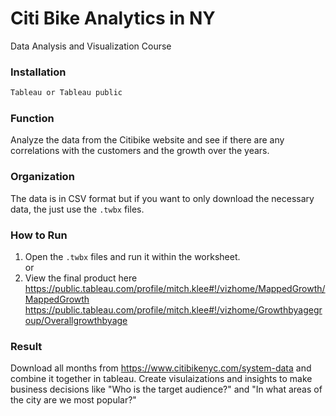 # Citi Bike Analytics in NY 

Data Analysis and Visualization Course

### Installation

```bash
Tableau or Tableau public
```

### Function
Analyze the data from the Citibike website and see if there are any correlations with the customers and the growth over the years. 
### Organization
The data is in CSV format but if you want to only download the necessary data, the just use the ```.twbx``` files. 

### How to Run
1. Open the ```.twbx``` files and run it within the worksheet. <br/>
or 
2. View the final product here <br/>
https://public.tableau.com/profile/mitch.klee#!/vizhome/MappedGrowth/MappedGrowth<br/>
https://public.tableau.com/profile/mitch.klee#!/vizhome/Growthbyagegroup/Overallgrowthbyage

### Result
Download all months from https://www.citibikenyc.com/system-data and combine it together in tableau. Create visulaizations and insights to make business decisions like "Who is the target audience?" and "In what areas of the city are we most popular?" <br/>

